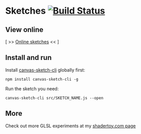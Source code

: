 # Sketches [![Build Status](https://travis-ci.org/avin/sketches.svg?branch=master)](https://travis-ci.org/avin/sketches)

## View online

[ >> [Online sketches](https://avin.github.io/sketches/) << ]

## Install and run

Install [canvas-sketch-cli](https://github.com/mattdesl/canvas-sketch) globally first:

```
npm install canvas-sketch-cli -g
```

Run the sketch you need:

```
canvas-sketch-cli src/SKETCH_NAME.js --open
```

## More

Check out more GLSL experiments at my [shadertoy.com page](https://www.shadertoy.com/user/avin)
